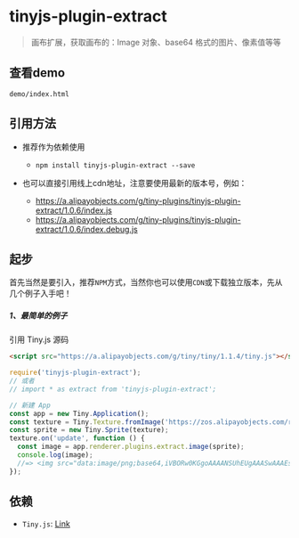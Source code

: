 # tinyjs-plugin-extract

> 画布扩展，获取画布的：Image 对象、base64 格式的图片、像素值等等

## 查看demo

`demo/index.html`

## 引用方法

- 推荐作为依赖使用

  - `npm install tinyjs-plugin-extract --save`

- 也可以直接引用线上cdn地址，注意要使用最新的版本号，例如：

  - https://a.alipayobjects.com/g/tiny-plugins/tinyjs-plugin-extract/1.0.6/index.js
  - https://a.alipayobjects.com/g/tiny-plugins/tinyjs-plugin-extract/1.0.6/index.debug.js

## 起步
首先当然是要引入，推荐`NPM`方式，当然你也可以使用`CDN`或下载独立版本，先从几个例子入手吧！

##### 1、最简单的例子

引用 Tiny.js 源码
``` html
<script src="https://a.alipayobjects.com/g/tiny/tiny/1.1.4/tiny.js"></script>
```
``` js
require('tinyjs-plugin-extract');
// 或者
// import * as extract from 'tinyjs-plugin-extract';

// 新建 App
const app = new Tiny.Application();
const texture = Tiny.Texture.fromImage('https://zos.alipayobjects.com/rmsportal/nJBojwdMJfUqpCWvwyoA.png');
const sprite = new Tiny.Sprite(texture);
texture.on('update', function () {
  const image = app.renderer.plugins.extract.image(sprite);
  console.log(image);
  //=> <img src="data:image/png;base64,iVBORw0KGgoAAAANSUhEUgAAASwAAAEsC..SuQmCC">
});
```

## 依赖
- `Tiny.js`: [Link](http://tinyjs.net/#/docs/api)

